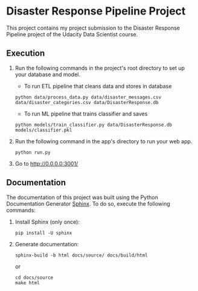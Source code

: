 # Disaster Response Pipeline Project
This project contains my project submission to the Disaster Response Pipeline project of the Udacity Data Scientist course.

## Execution

1. Run the following commands in the project's root directory to set up your database and model.

    - To run ETL pipeline that cleans data and stores in database
   ```
   python data/process_data.py data/disaster_messages.csv data/disaster_categories.csv data/DisasterResponse.db
   ```
    - To run ML pipeline that trains classifier and saves
   ```
   python models/train_classifier.py data/DisasterResponse.db models/classifier.pkl
   ```

1. Run the following command in the app's directory to run your web app.
   ```
   python run.py
   ```

1. Go to http://0.0.0.0:3001/

## Documentation

The documentation of this project was built using the Python Documentation Generator [Sphinx](https://www.sphinx-doc.org/). To do so, execute the following commands:

1. Install Sphinx (only once):
   ```
   pip install -U sphinx
   ```

1. Generate documentation:
   ```
   sphinx-build -b html docs/source/ docs/build/html
   ```
   or
   ```
   cd docs/source
   make html
   ```

